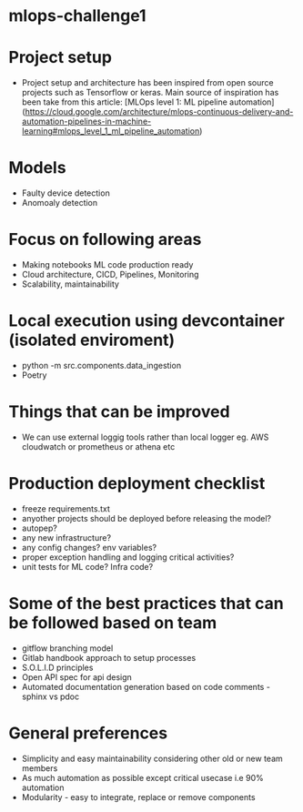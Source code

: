 # mlops-challenge1

# Project setup
- Project setup and architecture has been inspired from open source projects such as Tensorflow or keras. Main source of inspiration has been take from this article: [MLOps level 1: ML pipeline automation] (https://cloud.google.com/architecture/mlops-continuous-delivery-and-automation-pipelines-in-machine-learning#mlops_level_1_ml_pipeline_automation)

# Models
- Faulty device detection 
- Anomoaly detection

# Focus on following areas
- Making notebooks ML code production ready
- Cloud architecture, CICD, Pipelines, Monitoring
- Scalability, maintainability

# Local execution using devcontainer (isolated enviroment)
- python -m src.components.data_ingestion
- Poetry

# Things that can be improved
- We can use external loggig tools rather than local logger eg. AWS cloudwatch or prometheus or athena etc


# Production deployment checklist
- freeze requirements.txt
- anyother projects should be deployed before releasing the model?
- autopep?
- any new infrastructure?
- any config changes? env variables?
- proper exception handling and logging critical activities?
- unit tests for ML code? Infra code?

# Some of the best practices that can be followed based on team
- gitflow branching model
- Gitlab handbook approach to setup processes
- S.O.L.I.D principles
- Open API spec for api design
- Automated documentation generation based on code comments - sphinx vs pdoc

# General preferences
- Simplicity and easy maintainability considering other old or new team members
- As much automation as possible except critical usecase i.e 90% automation
- Modularity - easy to integrate, replace or remove components
